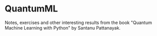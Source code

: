 # QuantumML
Notes, exercises and other interesting results from the book "Quantum Machine Learning with Python" by Santanu Pattanayak.

